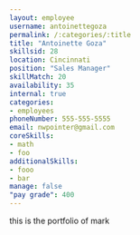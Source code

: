 ```yaml
--- 
layout: employee 
username: antoinettegoza
permalink: /:categories/:title 
title: "Antoinette Goza" 
skillsid: 28 
location: Cincinnati
position: "Sales Manager"
skillMatch: 20
availability: 35
internal: true
categories: 
- employees
phoneNumber: 555-555-5555 
email: nwpointer@gmail.com
coreSkills:
- math 
- foo
additionalSkills:
- fooo
- bar
manage: false
"pay grade": 400
---
```


this is the portfolio of mark
